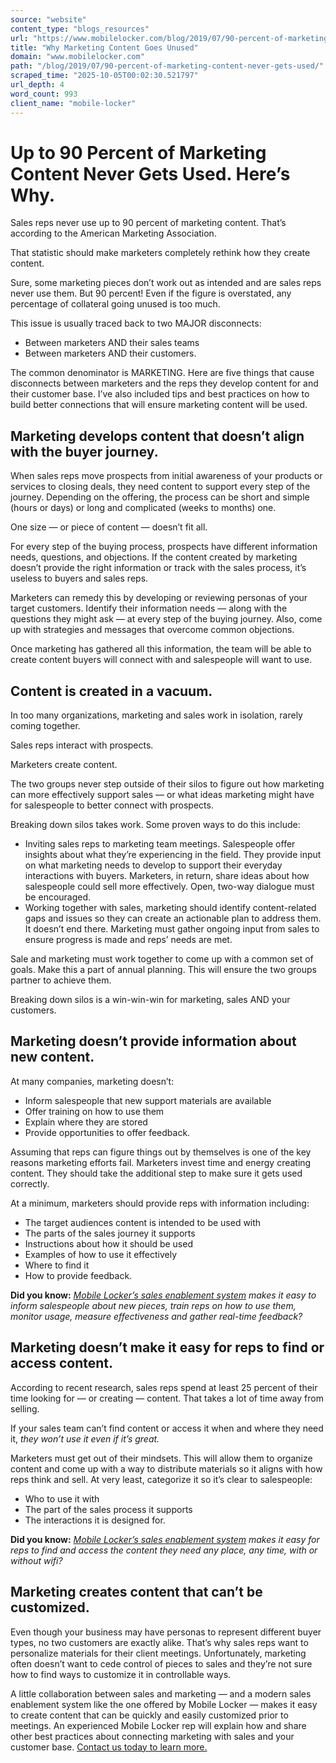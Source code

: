 ```yaml
---
source: "website"
content_type: "blogs_resources"
url: "https://www.mobilelocker.com/blog/2019/07/90-percent-of-marketing-content-never-gets-used/"
title: "Why Marketing Content Goes Unused"
domain: "www.mobilelocker.com"
path: "/blog/2019/07/90-percent-of-marketing-content-never-gets-used/"
scraped_time: "2025-10-05T00:02:30.521797"
url_depth: 4
word_count: 993
client_name: "mobile-locker"
---
```


# Up to 90 Percent of Marketing Content Never Gets Used. Here’s Why.

Sales reps never use up to 90 percent of marketing content. That’s according to the American Marketing Association.

That statistic should make marketers completely rethink how they create content.

Sure, some marketing pieces don’t work out as intended and are sales reps never use them. But 90 percent! Even if the figure is overstated, any percentage of collateral going unused is too much.

This issue is usually traced back to two MAJOR disconnects:

* Between marketers AND their sales teams
* Between marketers AND their customers.

The common denominator is MARKETING. Here are five things that cause disconnects between marketers and the reps they develop content for and their customer base. I’ve also included tips and best practices on how to build better connections that will ensure marketing content will be used.

## Marketing develops content that doesn’t align with the buyer journey.

When sales reps move prospects from initial awareness of your products or services to closing deals, they need content to support every step of the journey. Depending on the offering, the process can be short and simple (hours or days) or long and complicated (weeks to months) one.

One size — or piece of content — doesn’t fit all.

For every step of the buying process, prospects have different information needs, questions, and objections. If the content created by marketing doesn’t provide the right information or track with the sales process, it’s useless to buyers and sales reps.

Marketers can remedy this by developing or reviewing personas of your target customers. Identify their information needs — along with the questions they might ask — at every step of the buying journey. Also, come up with strategies and messages that overcome common objections.

Once marketing has gathered all this information, the team will be able to create content buyers will connect with and salespeople will want to use.

## Content is created in a vacuum.

In too many organizations, marketing and sales work in isolation, rarely coming together.

Sales reps interact with prospects.

Marketers create content.

The two groups never step outside of their silos to figure out how marketing can more effectively support sales — or what ideas marketing might have for salespeople to better connect with prospects.

Breaking down silos takes work. Some proven ways to do this include:

* Inviting sales reps to marketing team meetings. Salespeople offer insights about what they’re experiencing in the field. They provide input on what marketing needs to develop to support their everyday interactions with buyers. Marketers, in return, share ideas about how salespeople could sell more effectively. Open, two-way dialogue must be encouraged.
* Working together with sales, marketing should identify content-related gaps and issues so they can create an actionable plan to address them. It doesn’t end there. Marketing must gather ongoing input from sales to ensure progress is made and reps’ needs are met.

Sale and marketing must work together to come up with a common set of goals. Make this a part of annual planning. This will ensure the two groups partner to achieve them.

Breaking down silos is a win-win-win for marketing, sales AND your customers.

## Marketing doesn’t provide information about new content.

At many companies, marketing doesn’t:

* Inform salespeople that new support materials are available
* Offer training on how to use them
* Explain where they are stored
* Provide opportunities to offer feedback.

Assuming that reps can figure things out by themselves is one of the key reasons marketing efforts fail. Marketers invest time and energy creating content. They should take the additional step to make sure it gets used correctly.

At a minimum, marketers should provide reps with information including:

* The target audiences content is intended to be used with
* The parts of the sales journey it supports
* Instructions about how it should be used
* Examples of how to use it effectively
* Where to find it
* How to provide feedback.

**Did you know:** [_Mobile Locker’s sales enablement system_](https://www.mobilelocker.com/roles/sales/) _makes it easy to inform salespeople about new pieces, train reps on how to use them, monitor usage, measure effectiveness and gather real-time feedback?_

## Marketing doesn’t make it easy for reps to find or access content.

According to recent research, sales reps spend at least 25 percent of their time looking for — or creating — content. That takes a lot of time away from selling.

If your sales team can’t find content or access it when and where they need it, _they won’t use it even if it’s great._

Marketers must get out of their mindsets. This will allow them to organize content and come up with a way to distribute materials so it aligns with how reps think and sell. At very least, categorize it so it’s clear to salespeople:

* Who to use it with
* The part of the sales process it supports
* The interactions it is designed for.

**Did you know:** [_Mobile Locker’s sales enablement system_](https://www.mobilelocker.com) _makes it easy for reps to find and access the content they need any place, any time, with or without wifi?_

## Marketing creates content that can’t be customized. 

Even though your business may have personas to represent different buyer types, no two customers are exactly alike. That’s why sales reps want to personalize materials for their client meetings. Unfortunately, marketing often doesn’t want to cede control of pieces to sales and they’re not sure how to find ways to customize it in controllable ways.

A little collaboration between sales and marketing — and a modern sales enablement system like the one offered by Mobile Locker — makes it easy to create content that can be quickly and easily customized prior to meetings. An experienced Mobile Locker rep will explain how and share other best practices about connecting marketing with sales and your customer base. [Contact us today to learn more.](https://www.mobilelocker.com/discovery-call/)